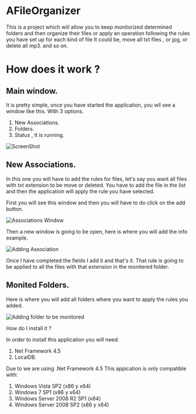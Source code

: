 AFileOrganizer
==============

This is a project which will allow you to keep monitorized determined folders and then organize 
their files or apply an operation following the rules you have set up for each kind of file It could be, move all txt files , or jpg, or delete all mp3. and so on.

How does it work ? 
==================

Main window.
------------

It is pretty simple, once you have started the application, you wll see a window like this. With 3 options.

  1. New Associations.
  2. Folders.
  3. Status , It is running.
  
![ScreenShot](https://raw.github.com/jefridev/AFileOrganizer/blob/master/screenshots/Main.jpg)


New Associations.
-----------------

In this one you will have to add the rules for files, let's say you want all files with txt extension to be move or deleted. You have to add the file in the list and then the application will apply the rule you have selected.

First you will see this window and then you will have to do click on the add button.

![Associations Window](https://raw.github.com/jefridev/AFileOrganizer/blob/master/screenshots/Associations.jpg)

Then a new window is going to be open, here is where you will add the info example.

![Adding Association](https://raw.github.com/jefridev/AFileOrganizer/blob/master/screenshots/AddingAssociation.jpg)

Once I have completed the fields I add it and that's it. That rule is going to be applied to all the files with that extension in the monitered folder.

Monited Folders.
----------------

Here is where you will add all folders where you want to apply the rules you added.

![Adding folder to be monitored](https://raw.github.com/jefridev/AFileOrganizer/blob/master/screenshots/Folders.jpg)


How do I install it ?

In order to install this application you will need:

1. Net Framework 4.5
2. LocalDB.

Due to we are using .Net Framework 4.5 This appication is only compatible with:

1. Windows Vista SP2 (x86 y x64)
2. Windows 7 SP1 (x86 y x64)
3. Windows Server 2008 R2 SP1 (x64)
4. Windows Server 2008 SP2 (x86 y x64)





